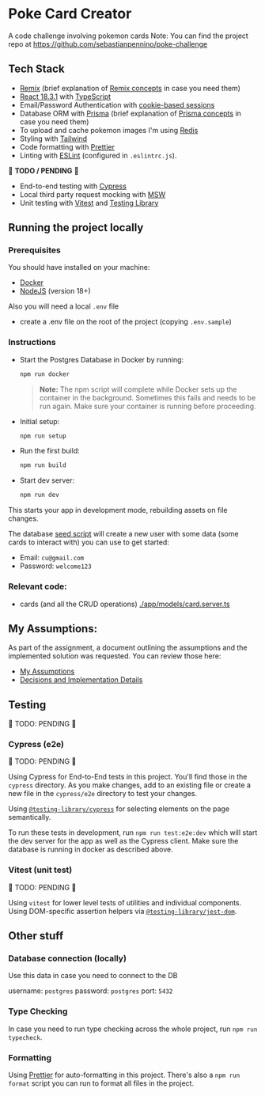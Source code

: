 # Poke Card Creator

A code challenge involving pokemon cards
Note: You can find the project repo at https://github.com/sebastianpennino/poke-challenge

## Tech Stack

- [Remix](https://remix.run/) (brief explanation of [Remix concepts](docs/remix.md) in case you need them)
- [React 18.3.1](https://react.dev/) with [TypeScript](https://typescriptlang.org)
- Email/Password Authentication with [cookie-based sessions](https://remix.run/utils/sessions#creatememorysessionstorage)
- Database ORM with [Prisma](https://prisma.io) (brief explanation of [Prisma concepts](docs/prisma.md) in case you need them)
- To upload and cache pokemon images I'm using [Redis](https://redis.io/)
- Styling with [Tailwind](https://tailwindcss.com/)
- Code formatting with [Prettier](https://prettier.io)
- Linting with [ESLint](https://eslint.org) (configured in `.eslintrc.js`).

🔴 **TODO / PENDING** 🔴

- End-to-end testing with [Cypress](https://cypress.io)
- Local third party request mocking with [MSW](https://mswjs.io)
- Unit testing with [Vitest](https://vitest.dev) and [Testing Library](https://testing-library.com)

## Running the project locally

### Prerequisites

You should have installed on your machine:

- [Docker](https://www.docker.com/get-started)
- [NodeJS](https://nodejs.org/en) (version 18+)

Also you will need a local `.env` file

- create a .env file on the root of the project (copying `.env.sample`)

### Instructions

- Start the Postgres Database in Docker by running:

  ```sh
  npm run docker
  ```

  > **Note:** The npm script will complete while Docker sets up the container in the background.
  > Sometimes this fails and needs to be run again.
  > Make sure your container is running before proceeding.

- Initial setup:

  ```sh
  npm run setup
  ```

- Run the first build:

  ```sh
  npm run build
  ```

- Start dev server:

  ```sh
  npm run dev
  ```

This starts your app in development mode, rebuilding assets on file changes.

The database [seed script](prisma/seed.ts) will create a new user with some data (some cards to interact with) you can use to get started:

- Email: `cu@gmail.com`
- Password: `welcome123`

### Relevant code:

- cards (and all the CRUD operations) [./app/models/card.server.ts](./app/models/card.server.ts)

## My Assumptions:

As part of the assignment, a document outlining the assumptions and the implemented solution was requested. You can review those here:

- [My Assumptions](docs/assumptions.md)
- [Decisions and Implementation Details](docs/implementation.md)

## Testing

🔴 TODO: PENDING 🔴

### Cypress (e2e)

🔴 TODO: PENDING 🔴

Using Cypress for End-to-End tests in this project. You'll find those in the `cypress` directory. As you make changes, add to an existing file or create a new file in the `cypress/e2e` directory to test your changes.

Using [`@testing-library/cypress`](https://testing-library.com/cypress) for selecting elements on the page semantically.

To run these tests in development, run `npm run test:e2e:dev` which will start the dev server for the app as well as the Cypress client. Make sure the database is running in docker as described above.

### Vitest (unit test)

🔴 TODO: PENDING 🔴

Using `vitest` for lower level tests of utilities and individual components. Using DOM-specific assertion helpers via [`@testing-library/jest-dom`](https://testing-library.com/jest-dom).

## Other stuff

### Database connection (locally)

Use this data in case you need to connect to the DB

username: `postgres`
password: `postgres`
port: `5432`

### Type Checking

In case you need to run type checking across the whole project, run `npm run typecheck`.

### Formatting

Using [Prettier](https://prettier.io/) for auto-formatting in this project. There's also a `npm run format` script you can run to format all files in the project.
